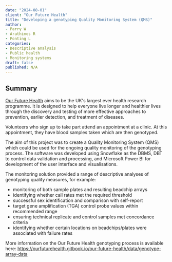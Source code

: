 ```yaml
---
date: "2024-08-01"
client: "Our Future Health"
title: "Developing a genotyping Quality Monitoring System (QMS)"
author:
- Parry W
- Arathimos R
- Ponting L
categories:
- Descriptive analysis
- Public health
- Monitoring systems
draft: false
published: N/A
---
```


## Summary

<a href="https://ourfuturehealth.org.uk/" target="_blank">Our Future Health</a> aims to be the UK's largest ever health research programme. It is designed to help everyone live longer and healthier lives through the discovery and testing of more effective approaches to prevention, earlier detection, and treatment of diseases.

Volunteers who sign up to take part attend an appointment at a clinic. At this appointment, they have blood samples taken which are then genotyped.

The aim of this project was to create a Quality Monitoring System (QMS) which could be used for the ongoing quality monitoring of the genotyping process. The software was developed using Snowflake as the DBMS, DBT to control data validation and processing, and Microsoft Power BI for development of the user interface and visualisations.

The monitoring solution provided a range of descriptive analyses of genotyping quality measures, for example:

* monitoring of both sample plates and resulting beadchip arrays
* identifying whether call rates met the required threshold
* successful sex identification and comparison with self-report
* target gene amplification (TGA) control probe values within recommended range
* ensuring technical replicate and control samples met concordance criteria
* identifying whether certain locations on beadchips/plates were associated with failure rates

More information on the Our Future Health genotyping process is available here:
<a href = "https://ourfuturehealth.gitbook.io/our-future-health/data/genotype-array-data" target = "_blank">https://ourfuturehealth.gitbook.io/our-future-health/data/genotype-array-data</a>


